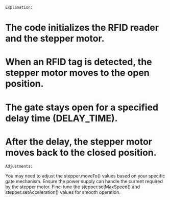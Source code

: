 `Explanation:`

# The code initializes the RFID reader and the stepper motor.
# When an RFID tag is detected, the stepper motor moves to the open position.
# The gate stays open for a specified delay time (DELAY_TIME).
# After the delay, the stepper motor moves back to the closed position.
`Adjustments:`

You may need to adjust the stepper.moveTo() values based on your specific gate mechanism.
Ensure the power supply can handle the current required by the stepper motor.
Fine-tune the stepper.setMaxSpeed() and stepper.setAcceleration() values for smooth operation.
